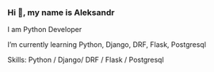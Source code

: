 ### Hi 👋, my name is Aleksandr
I am Python Developer

I’m currently learning Python, Django, DRF, Flask, Postgresql

Skills: Python / Django/ DRF / Flask / Postgresql 
